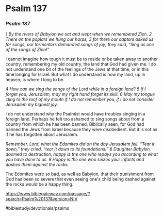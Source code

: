 # Psalm 137
### *Psalm 137*

*1 By the rivers of Babylon we sat and wept*
*when we remembered Zion.*
*2 There on the poplars*
*we hung our harps,*
*3 for there our captors asked us for songs,*
*our tormentors demanded songs of joy;* *they said, “Sing us one of the songs of Zion!”*

I cannot imagine how tough it must be to reside or be taken away to another country, remembering my old country, the land that God had given me. I do not understand one bit of the feelings of the Jews at that time, or in this time longing for Israel. But what I do understand is how my land, up in heaven, is where I long to be.

*4 How can we sing the songs of the Lord*
*while in a foreign land?*
*5 If I forget you, Jerusalem,*
*may my right hand forget its skill.*
*6 May my tongue cling to the roof of my mouth*
*if I do not remember you,*
*if I do not consider Jerusalem*
*my highest joy.*

I do not understand why the Psalmist would have troubles singing in a foreign land. Perhaps he felt too ashamed to sing songs about from a country from which he has been banned, Biblically seen, for God had banned the Jews from Israel because they were disobedient. But it is not as if he has forgotten about Jerusalem.
 
 
*Remember, Lord, what the Edomites did*
*on the day Jerusalem fell.*
*“Tear it down,” they cried,*
*“tear it down to its foundations!”*
*8 Daughter Babylon, doomed to destruction,*
*happy is the one who repays you*
*according to what you have done to us.*
*9 Happy is the one who seizes your infants*
*and dashes them against the rocks.*

The Edomites were so bad, as well as Babylon, that their punishment from God has been so severe that even seeing one's child being dashed against the rocks would be a happy thing.

https://www.biblegateway.com/passage/?search=Psalm%20137&version=NIV

#biblestudy/devotionals/psalms
